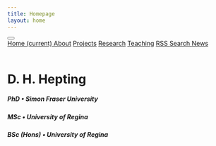 ```yaml
---
title: Homepage
layout: home
---
```

<!-- body with background image, use white for text -->
<body class="splash">
	<!-- 
		navigation bar, fixed at top
		used this example:
		https://www.quackit.com/html/html_editors/scratchpad/?example=/bootstrap/bootstrap_4/tutorial/bootstrap_4_navbars_fixed_top
	-->
	<nav class="navbar fixed-top navbar-expand-sm navbar-dark bg-dark">
		<button class="navbar-toggler" type="button" 
		data-toggle="collapse" data-target="#nav-content" 
		aria-controls="nav-content" aria-expanded="false" aria-label="toggle navigation">
			<span class="navbar-toggler-icon"></span>
		</button>
  		<div class="collapse navbar-collapse collapse" id="nav-content">
  			<div class="navbar-nav">
	  			<a class="nav-item nav-link active" href="./">Home
		  			<span class="sr-only">
		  				(current)
		  			</span>
		  		</a>
				<a class="nav-item nav-link" href="about/">About</a>
				<a class="nav-item nav-link" href="projects/">Projects</a>
				<a class="nav-item nav-link" href="research/">Research</a>
				<a class="nav-item nav-link" href="teaching/">Teaching</a>
				<a class="nav-item nav-link" href="rss/">RSS
					<span class="oi oi-rss">
					</span>
				</a>
				<a class="nav-item nav-link" href="search/">Search
					<span class="oi oi-magnifying-glass">
					</span>
				</a>
				<a class="nav-item nav-link" href="news/">News</a>
			</div>
		</div>
	</nav>
	<!-- 
		main content of web page 
	-->
 	<div class="container-fluid h-100">
		<div class="row h-100">
			<div class="col">
				&nbsp;
			</div>
			<div class="col-8 align-self-center"> 
				<div style="align-items: center;" id="dhhblock">
					<h1>D. H. Hepting</h1>
					<h5>PhD &bull; Simon Fraser University</h5>
					<h5>MSc &bull; University of Regina</h5>
					<h5>BSc (Hons) &bull; University of Regina</h5>
				</div>
			</div>
			<div class="col">
				&nbsp;
    			</div>
		</div>
	</div>
